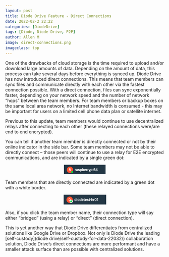 ```yaml
---
layout: post
title: Diode Drive Feature - Direct Connections
date: 2022-02-2 22:22
categories: [DiodeDrive]
tags: [Diode, Diode Drive, P2P]
author: Allen M
image: direct-connections.png
imageclass: top
---
```

One of the drawbacks of cloud storage is the time required to upload and/or download large amounts of data.  Depending on the amount of data, this process can take several days before everything is synced up.  Diode Drive has now introduced direct connections.  This means that team members can sync files and communicate directly with each other via the fastest connection possible. With a direct connection, files can sync exponentially faster, depending on your network speed and the number of network “hops” between the team members.  For team members or backup boxes on the same local area network, no Internet bandwidth is consumed - this may be important for users on a limited cell phone data plan or satellite internet.  

Previous to this update, team members would continue to use decentralized relays after connecting to each other (these relayed connections were/are end to end encrypted). 

You can tell if another team member is directly connected or not by their online indicator in the side bar.  Some team members may not be able to directly connect – those peers will continue to use a relay for E2E encrypted communications, and are indicated by a single green dot:
<p align="center"><img src="images/blog/peer-bridged.png"></p>

Team members that are directly connected are indicated by a green dot with a white border.
<p align="center"><img src="images/blog/peer-direct.png"></p>

Also, if you click the team member name, their connection type will say either “bridged” (using a relay) or “direct” (direct connection).

This is yet another way that Diode Drive differentiates from centralized solutions like Google Drive or Dropbox.  Not only is Diode Drive the leading [self-custody](diode drive/self-custody-for-data-22032/) collaboration solution, Diode Drive’s direct connections are more performant and have a smaller attack surface than are possible with centralized solutions.  

